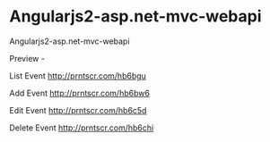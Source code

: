 # Angularjs2-asp.net-mvc-webapi
Angularjs2-asp.net-mvc-webapi

Preview - 

List Event
http://prntscr.com/hb6bgu

Add Event
http://prntscr.com/hb6bw6

Edit Event
http://prntscr.com/hb6c5d

Delete Event
http://prntscr.com/hb6chi